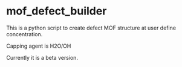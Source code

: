 # mof_defect_builder

This is a python script to create defect MOF structure at user define concentration.

Capping agent is H2O/OH

Currently it is a beta version. 
